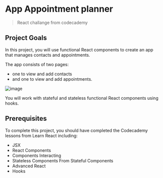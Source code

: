 #  App Appointment planner
> React challange from codecademy

## Project Goals
In this project, you will use functional React components to create an app that manages contacts and appointments. 

The app consists of two pages: 
- one to view and add contacts 
- and one to view and add appointments.

![image](https://user-images.githubusercontent.com/91121660/159671891-ceab55ad-aba4-43e8-a3e7-1d9d789de35f.png)

You will work with stateful and stateless functional React components using hooks.

## Prerequisites
To complete this project, you should have completed the Codecademy lessons from Learn React including:

- JSX
- React Components
- Components Interacting
- Stateless Components From Stateful Components
- Advanced React
- Hooks
